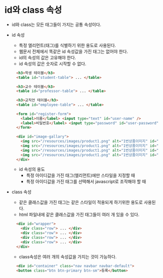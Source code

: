 # id와 class 속성
- id와 class는 모든 태그들이 가지는 공통 속성이다.
- id 속성
  + 특정 엘리먼트(태그)를 식별하기 위한 용도로 사용된다.
  + 웹문서 전체에서 똑같은 id 속성값을 가진 태그는 없어야 한다.
  + id의 속성의 값은 고유해야 한다.
  + id 속성의 값은 숫자로 시작할 수 없다.
  ```html
    <h3>학생 테이블</h3>
    <table id="student-table"> ... </table>
    
    <h3>교수 테이블</h3>
    <table id="professor-table"> ... </table>
    
    <h3>교직언 테이블</h3>
    <table id="employee-table"> ... </table>
    
    <form id="register-form">
      <label>이름</label> <input type="text" id="user-name" />
      <label>비밀번호</label> <input type="password" id="user-password" />
    </form>
    
    <div id="image-gallary">
      <img src="/resources/images/product1.png" alt="1번상품이미지" id="img-thumb-1" />
      <img src="/resources/images/product1.png" alt="1번상품이미지" id="img-thumb-2" />
      <img src="/resources/images/product1.png" alt="1번상품이미지" id="img-thumb-3" />
      <img src="/resources/images/product1.png" alt="1번상품이미지" id="img-thumb-4" />
    </div>
  ```
  + id 속성의 용도
    * 특정 아이디값을 가진 태그(엘리먼트)에만 스타일을 지정할 때
    * 특정 아이디값을 가진 태그를 선택해서 javascript로 조작해야 할 때	
    
- class 속성
  + 같은 클래스값을 가진 태그는 같은 스타일이 적용되게 하기위한 용도로 사용된다.
  + html 파일내에 같은 클래스값을 가진 태그들이 여러 개 있을 수 있다.
  ```html
    <div id="wrapper">
      <div class="row"> ... </div>
      <div class="row"> ... </div>
      <div class="row"> ... </div>
      <div class="row"> ... </div>
    </div>
  ```
  + class속성은 여러 개의 속성값을 가지는 것이 가능하다.
  ```html
    <div id="container" class="nav navbar navbar-default">
    <button class="btn btn-primary btn-sm">등록</button>
  ```
